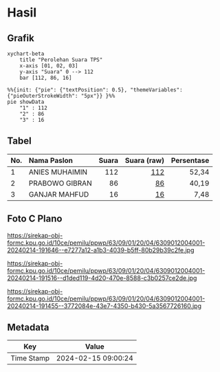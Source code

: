 # Hasil

## Grafik

```mermaid
xychart-beta
    title "Perolehan Suara TPS"
    x-axis [01, 02, 03]
    y-axis "Suara" 0 --> 112
    bar [112, 86, 16]
```

```mermaid
%%{init: {"pie": {"textPosition": 0.5}, "themeVariables": {"pieOuterStrokeWidth": "5px"}} }%%
pie showData
    "1" : 112
    "2" : 86
    "3" : 16
```

## Tabel

| No. | Nama Paslon    | Suara | Suara (raw) | Persentase |
|:--- |:-------------- | -----:| -----------:| ----------:|
| 1   | ANIES MUHAIMIN | 112   | [112][p-1]  | 52,34      |
| 2   | PRABOWO GIBRAN | 86    | [86][p-2]   | 40,19      |
| 3   | GANJAR MAHFUD  | 16    | [16][p-3]   | 7,48       |


[p-1]: https://github.com/gigit-pemilu/pemilu-2024-63-kalimantan-selatan/blob/main/pilpres/hitung-suara/sub/63-kalimantan-selatan/sub/09-tabalong/sub/01-banua-lawas/sub/2004-pematang/sub/001-tps/sub/paslon-1.txt
[p-2]: https://github.com/gigit-pemilu/pemilu-2024-63-kalimantan-selatan/blob/main/pilpres/hitung-suara/sub/63-kalimantan-selatan/sub/09-tabalong/sub/01-banua-lawas/sub/2004-pematang/sub/001-tps/sub/paslon-2.txt
[p-3]: https://github.com/gigit-pemilu/pemilu-2024-63-kalimantan-selatan/blob/main/pilpres/hitung-suara/sub/63-kalimantan-selatan/sub/09-tabalong/sub/01-banua-lawas/sub/2004-pematang/sub/001-tps/sub/paslon-3.txt

## Foto C Plano

https://sirekap-obj-formc.kpu.go.id/10ce/pemilu/ppwp/63/09/01/20/04/6309012004001-20240214-191646--e7277a12-a1b3-4039-b5ff-80b29b39c2fe.jpg

https://sirekap-obj-formc.kpu.go.id/10ce/pemilu/ppwp/63/09/01/20/04/6309012004001-20240214-191516--d1ded119-4d20-470e-8588-c3b0257ce2de.jpg

https://sirekap-obj-formc.kpu.go.id/10ce/pemilu/ppwp/63/09/01/20/04/6309012004001-20240214-191455--3772084e-43e7-4350-b430-5a3567726160.jpg


## Metadata

| Key        | Value               |
| ---------- | ------------------- |
| Time Stamp | 2024-02-15 09:00:24 |



